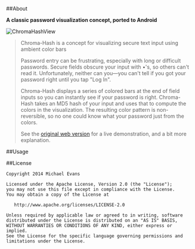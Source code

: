 ##About

**A classic password visualization concept, ported to Android**

![ChromaHashView](https://raw.github.com/MichaelEvans/ChromaHashView/master/img/demo.gif)


> Chroma-Hash is a concept for visualizing secure text input using ambient color bars
>
> Password entry can be frustrating, especially with long or difficult passwords. Secure fields obscure your input with •'s, so others can't read it. Unfortunately, neither can you—you can't tell if you got your password right until you tap "Log In".
>
> Chroma-Hash displays a series of colored bars at the end of field inputs so you can instantly see if your password is right. Chroma-Hash takes an MD5 hash of your input and uses that to compute the colors in the visualization. The resulting color pattern is non-reversible, so no one could know what your password just from the colors.
>
> See the [original web version](http://mattt.github.io/Chroma-Hash/) for a live demonstration, and a bit more explanation.

##Usage

##License

```
Copyright 2014 Michael Evans

Licensed under the Apache License, Version 2.0 (the "License");
you may not use this file except in compliance with the License.
You may obtain a copy of the License at

   http://www.apache.org/licenses/LICENSE-2.0

Unless required by applicable law or agreed to in writing, software
distributed under the License is distributed on an "AS IS" BASIS,
WITHOUT WARRANTIES OR CONDITIONS OF ANY KIND, either express or implied.
See the License for the specific language governing permissions and
limitations under the License.
```
